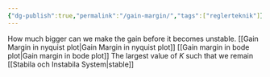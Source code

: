 ```yaml
---
{"dg-publish":true,"permalink":"/gain-margin/","tags":["reglerteknik"]}
---
```


How much bigger can we make the gain before it becomes unstable. 
[[Gain Margin in nyquist plot\|Gain Margin in nyquist plot]]
[[Gain margin in bode plot\|Gain margin in bode plot]]
The largest value of $K$ such that we remain [[Stabila och Instabila System\|stable]]